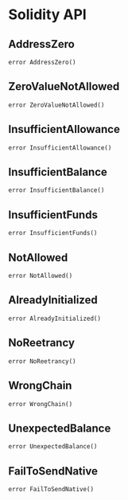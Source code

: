 # Solidity API

## AddressZero

```solidity
error AddressZero()
```

## ZeroValueNotAllowed

```solidity
error ZeroValueNotAllowed()
```

## InsufficientAllowance

```solidity
error InsufficientAllowance()
```

## InsufficientBalance

```solidity
error InsufficientBalance()
```

## InsufficientFunds

```solidity
error InsufficientFunds()
```

## NotAllowed

```solidity
error NotAllowed()
```

## AlreadyInitialized

```solidity
error AlreadyInitialized()
```

## NoReetrancy

```solidity
error NoReetrancy()
```

## WrongChain

```solidity
error WrongChain()
```

## UnexpectedBalance

```solidity
error UnexpectedBalance()
```

## FailToSendNative

```solidity
error FailToSendNative()
```

